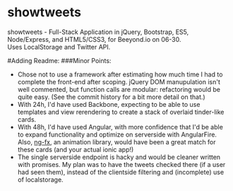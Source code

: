 # showtweets
showtweets - Full-Stack Application in jQuery, Bootstrap, ES5, Node/Express, and HTML5/CSS3, for Beeyond.io on 06-30.  
Uses LocalStorage and Twitter API.

#Adding Readme:
###Minor Points:
- Chose not to use a framework after estimating how much time I had to complete the front-end after scoping. jQuery DOM manupulation isn't well commented, but function calls are modular: refactoring would be quite easy.
(See the commit history for a bit more detail on that.)
- With 24h, I'd have used Backbone, expecting to be able to use templates and view rerendering to create a stack of overlaid tinder-like cards.
- With 48h, I'd have used Angular, with more confidence that I'd be able to expand functionality and optimize on serverside with AngularFire.
Also, [ng-fx](https://github.com/Hendrixer/ngFx), an animation library, would have been a great match for these cards (and your actual ionic app!)
- The single serverside endpoint is hacky and would be cleaner written with promises. My plan was to have the tweets checked there (if a user had seen them), instead of the clientside filtering and (incomplete) use of localstorage.
